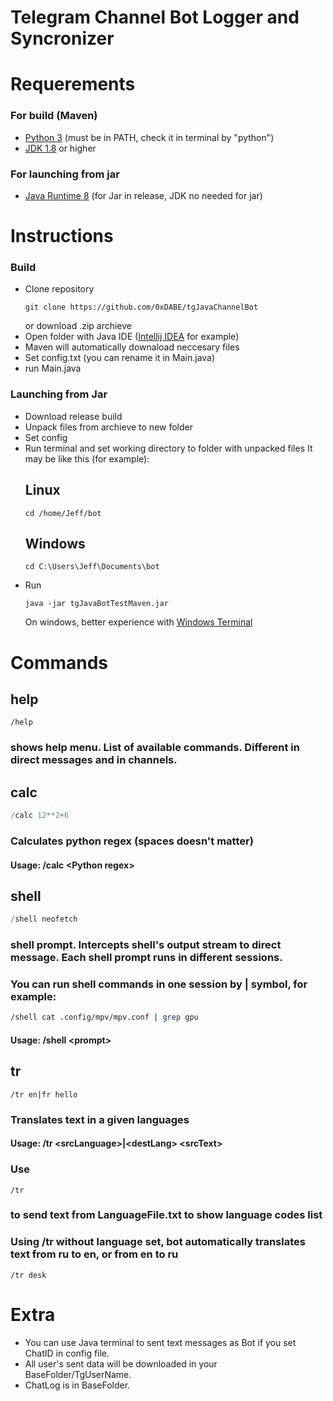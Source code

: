 #     Telegram Channel Bot Logger and Syncronizer

# Requerements
### For build (Maven)
- [Python 3](https://www.python.org/downloads/) (must be in PATH, check it in terminal by "python")
- [JDK 1.8](https://www.oracle.com/uk/java/technologies/downloads/) or higher
  
### For launching from jar
- [Java Runtime 8](https://www.java.com/en/download/manual.jsp) (for Jar in release, JDK no needed for jar)


# Instructions
### Build
- Clone repository
  ```shell
  git clone https://github.com/0xDABE/tgJavaChannelBot
  ```
  or download .zip archieve
- Open folder with Java IDE ([Intellij IDEA](https://www.jetbrains.com/idea/) for example)
- Maven will automatically downaload neccesary files
- Set config.txt (you can rename it in Main.java)
- run Main.java
  
### Launching from Jar
- Download release build
- Unpack files from archieve to new folder
- Set config
- Run terminal and set working directory to folder with unpacked files
  It may be like this (for example):
  ## Linux
  ```shell
  cd /home/Jeff/bot
  ```
  ## Windows
  ```shell
  cd C:\Users\Jeff\Documents\bot
  ```
- Run
  ```shell
  java -jar tgJavaBotTestMaven.jar
  ```
  On windows, better experience with [Windows Terminal](https://apps.microsoft.com/store/detail/windows-terminal/9N0DX20HK701)

# Commands
## help
  ```shell
  /help
  ```
 ### shows help menu. List of available commands. Different in direct messages and in channels.

 
## calc
```Python
/calc 12**2+6
```
### Calculates python regex (spaces doesn't matter)
#### Usage: /calc \<Python regex>

## shell
```Python
/shell neofetch
```
### shell prompt. Intercepts shell's output stream to direct message. Each shell prompt runs in different sessions.
### You can run shell commands in one session by | symbol, for example:
```bash
/shell cat .config/mpv/mpv.conf | grep gpu
```
#### Usage: /shell \<prompt>

## tr
```shell
/tr en|fr hello
```
### Translates text in a given languages
#### Usage: /tr \<srcLanguage>|\<destLang> \<srcText>
### Use
```shell
/tr
```
### to send text from LanguageFile.txt to show language codes list 
### Using /tr without language set, bot automatically translates text from ru to en, or from en to ru
```shell
/tr desk
```


# Extra
- You can use Java terminal to sent text messages as Bot if you set ChatID in config file.
- All user's sent data will be downloaded in your BaseFolder/TgUserName.
- ChatLog is in BaseFolder.

